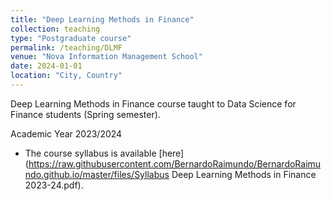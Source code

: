 ```yaml
---
title: "Deep Learning Methods in Finance"
collection: teaching
type: "Postgraduate course"
permalink: /teaching/DLMF
venue: "Nova Information Management School"
date: 2024-01-01
location: "City, Country"
---
```


Deep Learning Methods in Finance course taught to Data Science for Finance students (Spring semester).

Academic Year 2023/2024

* The course syllabus is available [here](https://raw.githubusercontent.com/BernardoRaimundo/BernardoRaimundo.github.io/master/files/Syllabus Deep Learning Methods in Finance 2023-24.pdf).


<!--  

Heading 1
======

Heading 2
======

Heading 3
======

-->